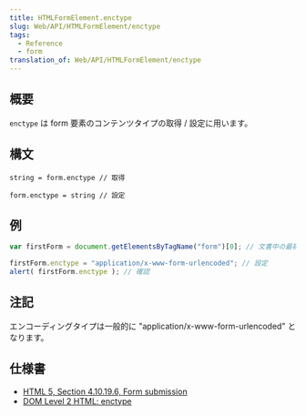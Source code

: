 ```yaml
---
title: HTMLFormElement.enctype
slug: Web/API/HTMLFormElement/enctype
tags:
  - Reference
  - form
translation_of: Web/API/HTMLFormElement/enctype
---
```

## 概要

`enctype` は form 要素のコンテンツタイプの取得 / 設定に用います。

## 構文

    string = form.enctype // 取得

    form.enctype = string // 設定

## 例

```js
var firstForm = document.getElementsByTagName("form")[0]; // 文書中の最初の form 要素を取得

firstForm.enctype = "application/x-www-form-urlencoded"; // 設定
alert( firstForm.enctype ); // 確認
```

## 注記

エンコーディングタイプは一般的に "application/x-www-form-urlencoded" となります。

## 仕様書

- [HTML 5, Section 4.10.19.6, Form submission](http://www.w3.org/TR/html5/association-of-controls-and-forms.html#dom-fs-method)
- [DOM Level 2 HTML: enctype](http://www.w3.org/TR/DOM-Level-2-HTML/html.html#ID-84227810)

